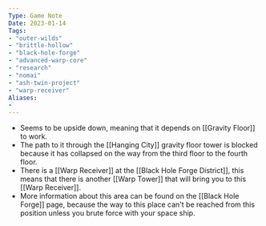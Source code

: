 ```yaml
---
Type: Game Note
Date: 2023-01-14
Tags:
- "outer-wilds"
- "brittle-hollow"
- "black-hole-forge"
- "advanced-warp-core"
- "research"
- "nomai"
- "ash-twin-project"
- "warp-receiver"
Aliases:
- 
---
```

- Seems to be upside down, meaning that it depends on [[Gravity Floor]] to work.
- The path to it through the [[Hanging City]] gravity floor tower is blocked because it has collapsed on the way from the third floor to the fourth floor.
- There is a [[Warp Receiver]] at the [[Black Hole Forge District]], this means that there is another [[Warp Tower]] that will bring you to this [[Warp Receiver]].
- More information about this area can be found on the [[Black Hole Forge]] page, because the way to this place can't be reached from this position unless you brute force with your space ship.